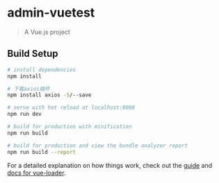 # admin-vuetest

> A Vue.js project

## Build Setup

``` bash
# install dependencies
npm install

# 下载axios插件
npm install axios -S/--save

# serve with hot reload at localhost:8080
npm run dev

# build for production with minification
npm run build

# build for production and view the bundle analyzer report
npm run build --report
```

For a detailed explanation on how things work, check out the [guide](http://vuejs-templates.github.io/webpack/) and [docs for vue-loader](http://vuejs.github.io/vue-loader).
